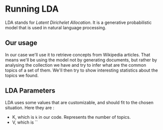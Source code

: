 # Running LDA

LDA stands for *Latent Dirichelet Allocation*.
It is a generative probabilistic model that is used in natural language processing.

## Our usage
In our case we'll use it to retrieve concepts from Wikipedia articles.
That means we'll be using the model not by generating documents, but rather by analysing the collection we have and try to infer what are the common topics of a set of them.
We'll then try to show interesting statistics about the topics we found.

## LDA Parameters

LDA uses some values that are customizable, and should fit to the chosen situation.
Here they are :

- K, which is `k` in our code. Represents the number of topics.
- V, which is ``


